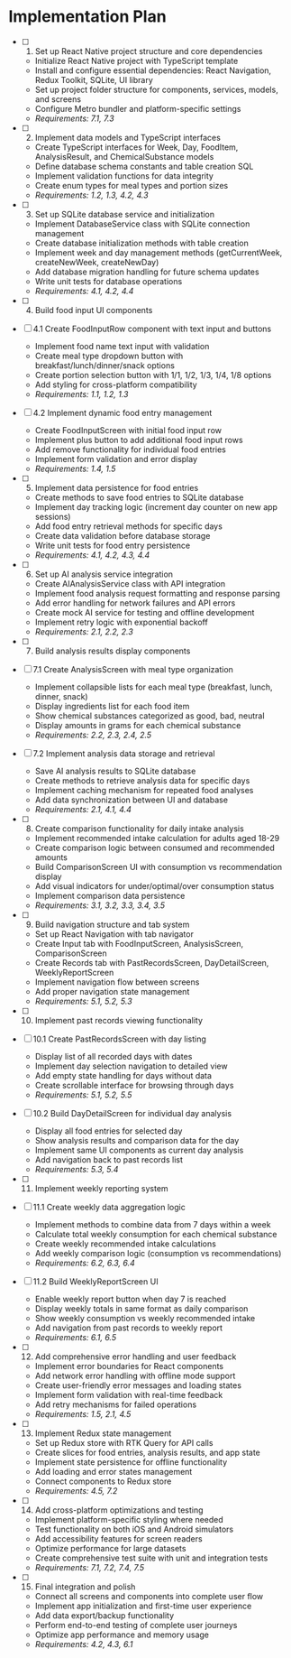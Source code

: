 # Implementation Plan

- [ ] 1. Set up React Native project structure and core dependencies
  - Initialize React Native project with TypeScript template
  - Install and configure essential dependencies: React Navigation, Redux Toolkit, SQLite, UI library
  - Set up project folder structure for components, services, models, and screens
  - Configure Metro bundler and platform-specific settings
  - _Requirements: 7.1, 7.3_

- [ ] 2. Implement data models and TypeScript interfaces
  - Create TypeScript interfaces for Week, Day, FoodItem, AnalysisResult, and ChemicalSubstance models
  - Define database schema constants and table creation SQL
  - Implement validation functions for data integrity
  - Create enum types for meal types and portion sizes
  - _Requirements: 1.2, 1.3, 4.2, 4.3_

- [ ] 3. Set up SQLite database service and initialization
  - Implement DatabaseService class with SQLite connection management
  - Create database initialization methods with table creation
  - Implement week and day management methods (getCurrentWeek, createNewWeek, createNewDay)
  - Add database migration handling for future schema updates
  - Write unit tests for database operations
  - _Requirements: 4.1, 4.2, 4.4_

- [ ] 4. Build food input UI components
- [ ] 4.1 Create FoodInputRow component with text input and buttons
  - Implement food name text input with validation
  - Create meal type dropdown button with breakfast/lunch/dinner/snack options
  - Create portion selection button with 1/1, 1/2, 1/3, 1/4, 1/8 options
  - Add styling for cross-platform compatibility
  - _Requirements: 1.1, 1.2, 1.3_

- [ ] 4.2 Implement dynamic food entry management
  - Create FoodInputScreen with initial food input row
  - Implement plus button to add additional food input rows
  - Add remove functionality for individual food entries
  - Implement form validation and error display
  - _Requirements: 1.4, 1.5_

- [ ] 5. Implement data persistence for food entries
  - Create methods to save food entries to SQLite database
  - Implement day tracking logic (increment day counter on new app sessions)
  - Add food entry retrieval methods for specific days
  - Create data validation before database storage
  - Write unit tests for food entry persistence
  - _Requirements: 4.1, 4.2, 4.3, 4.4_

- [ ] 6. Set up AI analysis service integration
  - Create AIAnalysisService class with API integration
  - Implement food analysis request formatting and response parsing
  - Add error handling for network failures and API errors
  - Create mock AI service for testing and offline development
  - Implement retry logic with exponential backoff
  - _Requirements: 2.1, 2.2, 2.3_

- [ ] 7. Build analysis results display components
- [ ] 7.1 Create AnalysisScreen with meal type organization
  - Implement collapsible lists for each meal type (breakfast, lunch, dinner, snack)
  - Display ingredients list for each food item
  - Show chemical substances categorized as good, bad, neutral
  - Display amounts in grams for each chemical substance
  - _Requirements: 2.2, 2.3, 2.4, 2.5_

- [ ] 7.2 Implement analysis data storage and retrieval
  - Save AI analysis results to SQLite database
  - Create methods to retrieve analysis data for specific days
  - Implement caching mechanism for repeated food analyses
  - Add data synchronization between UI and database
  - _Requirements: 2.1, 4.1, 4.4_

- [ ] 8. Create comparison functionality for daily intake analysis
  - Implement recommended intake calculation for adults aged 18-29
  - Create comparison logic between consumed and recommended amounts
  - Build ComparisonScreen UI with consumption vs recommendation display
  - Add visual indicators for under/optimal/over consumption status
  - Implement comparison data persistence
  - _Requirements: 3.1, 3.2, 3.3, 3.4, 3.5_

- [ ] 9. Build navigation structure and tab system
  - Set up React Navigation with tab navigator
  - Create Input tab with FoodInputScreen, AnalysisScreen, ComparisonScreen
  - Create Records tab with PastRecordsScreen, DayDetailScreen, WeeklyReportScreen
  - Implement navigation flow between screens
  - Add proper navigation state management
  - _Requirements: 5.1, 5.2, 5.3_

- [ ] 10. Implement past records viewing functionality
- [ ] 10.1 Create PastRecordsScreen with day listing
  - Display list of all recorded days with dates
  - Implement day selection navigation to detailed view
  - Add empty state handling for days without data
  - Create scrollable interface for browsing through days
  - _Requirements: 5.1, 5.2, 5.5_

- [ ] 10.2 Build DayDetailScreen for individual day analysis
  - Display all food entries for selected day
  - Show analysis results and comparison data for the day
  - Implement same UI components as current day analysis
  - Add navigation back to past records list
  - _Requirements: 5.3, 5.4_

- [ ] 11. Implement weekly reporting system
- [ ] 11.1 Create weekly data aggregation logic
  - Implement methods to combine data from 7 days within a week
  - Calculate total weekly consumption for each chemical substance
  - Create weekly recommended intake calculations
  - Add weekly comparison logic (consumption vs recommendations)
  - _Requirements: 6.2, 6.3, 6.4_

- [ ] 11.2 Build WeeklyReportScreen UI
  - Enable weekly report button when day 7 is reached
  - Display weekly totals in same format as daily comparison
  - Show weekly consumption vs weekly recommended intake
  - Add navigation from past records to weekly report
  - _Requirements: 6.1, 6.5_

- [ ] 12. Add comprehensive error handling and user feedback
  - Implement error boundaries for React components
  - Add network error handling with offline mode support
  - Create user-friendly error messages and loading states
  - Implement form validation with real-time feedback
  - Add retry mechanisms for failed operations
  - _Requirements: 1.5, 2.1, 4.5_

- [ ] 13. Implement Redux state management
  - Set up Redux store with RTK Query for API calls
  - Create slices for food entries, analysis results, and app state
  - Implement state persistence for offline functionality
  - Add loading and error states management
  - Connect components to Redux store
  - _Requirements: 4.5, 7.2_

- [ ] 14. Add cross-platform optimizations and testing
  - Implement platform-specific styling where needed
  - Test functionality on both iOS and Android simulators
  - Add accessibility features for screen readers
  - Optimize performance for large datasets
  - Create comprehensive test suite with unit and integration tests
  - _Requirements: 7.1, 7.2, 7.4, 7.5_

- [ ] 15. Final integration and polish
  - Connect all screens and components into complete user flow
  - Implement app initialization and first-time user experience
  - Add data export/backup functionality
  - Perform end-to-end testing of complete user journeys
  - Optimize app performance and memory usage
  - _Requirements: 4.2, 4.3, 6.1_